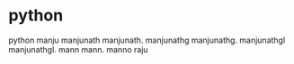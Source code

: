 # python
python 
manju
manjunath
manjunath.
manjunathg
manjunathg.
manjunathgl
manjunathgl.
mann
mann.
manno
raju
